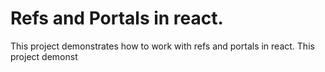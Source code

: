 # Refs and Portals in react.

This project demonstrates how to work with refs and portals in react.
This project demonst